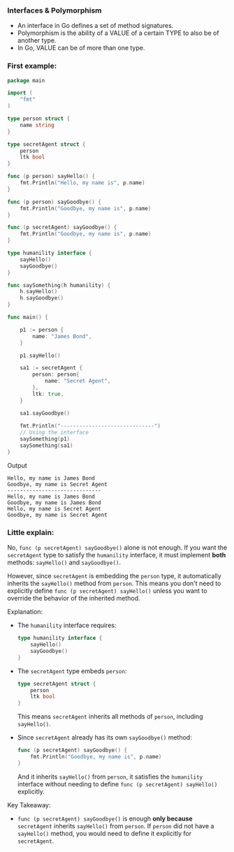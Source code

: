 ### Interfaces & Polymorphism
- An interface in Go defines a set of method signatures.
- Polymorphism is the ability of a VALUE of a certain TYPE to also be of another type.
- In Go, VALUE can be of more than one type.

### First example:
```go
package main

import (
	"fmt"
)

type person struct {
	name string
}

type secretAgent struct {
	person
	ltk bool
}

func (p person) sayHello() {
	fmt.Println("Hello, my name is", p.name)
}

func (p person) sayGoodbye() {
	fmt.Println("Goodbye, my name is", p.name)
}

func (p secretAgent) sayGoodbye() {
	fmt.Println("Goodbye, my name is", p.name)
}

type humanility interface {
	sayHello()
	sayGoodbye()
}

func saySomething(h humanility) {
	h.sayHello()
	h.sayGoodbye()
}

func main() {

	p1 := person {
		name: "James Bond",
	}

	p1.sayHello()

	sa1 := secretAgent {
		person: person{
			name: "Secret Agent",
		},
		ltk: true,
	}

	sa1.sayGoodbye()
	
	fmt.Println("------------------------------")
	// Using the interface
	saySomething(p1)
	saySomething(sa1)
}
```

Output
```
Hello, my name is James Bond
Goodbye, my name is Secret Agent
------------------------------
Hello, my name is James Bond
Goodbye, my name is James Bond
Hello, my name is Secret Agent
Goodbye, my name is Secret Agent
```

### Little explain:
No, `func (p secretAgent) sayGoodbye()` alone is not enough. If you want the `secretAgent` type to satisfy the `humanility` interface, it must implement **both** methods: `sayHello()` and `sayGoodbye()`.

However, since `secretAgent` is embedding the `person` type, it automatically inherits the `sayHello()` method from `person`. This means you don't need to explicitly define `func (p secretAgent) sayHello()` unless you want to override the behavior of the inherited method.

Explanation:
- The `humanility` interface requires:
  ```go
  type humanility interface {
      sayHello()
      sayGoodbye()
  }
  ```
- The `secretAgent` type embeds `person`:
  ```go
  type secretAgent struct {
      person
      ltk bool
  }
  ```
  This means `secretAgent` inherits all methods of `person`, including `sayHello()`.

- Since `secretAgent` already has its own `sayGoodbye()` method:
  ```go
  func (p secretAgent) sayGoodbye() {
      fmt.Println("Goodbye, my name is", p.name)
  }
  ```
  And it inherits `sayHello()` from `person`, it satisfies the `humanility` interface without needing to define `func (p secretAgent) sayHello()` explicitly.

Key Takeaway:
- `func (p secretAgent) sayGoodbye()` is enough **only because** `secretAgent` inherits `sayHello()` from `person`. If `person` did not have a `sayHello()` method, you would need to define it explicitly for `secretAgent`.
